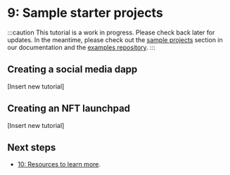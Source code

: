 # 9: Sample starter projects
:::caution
This tutorial is a work in progress. Please check back later for updates.
In the meantime, please check out the [sample projects](/docs/samples/overview.mdx)
section in our documentation and the [examples repository](https://github.com/dfinity/examples/tree/master).
:::

## Creating a social media dapp 

[Insert new tutorial]

## Creating an NFT launchpad

[Insert new tutorial]

## Next steps

- [10: Resources to learn more](10-resources.md).